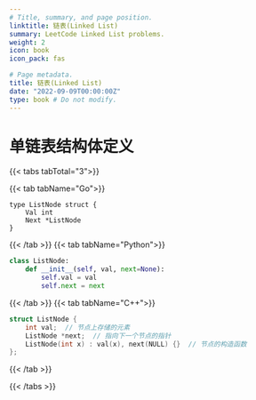 ```yaml
---
# Title, summary, and page position.
linktitle: 链表(Linked List)
summary: LeetCode Linked List problems.
weight: 2
icon: book
icon_pack: fas

# Page metadata.
title: 链表(Linked List)
date: "2022-09-09T00:00:00Z"
type: book # Do not modify.
---
```


# 单链表结构体定义

{{< tabs tabTotal="3">}}

{{< tab tabName="Go">}}

```golang
type ListNode struct {
    Val int
    Next *ListNode
}
```

{{< /tab >}}
{{< tab tabName="Python">}}

```python
class ListNode:
    def __init__(self, val, next=None):
        self.val = val
        self.next = next
```

{{< /tab >}}
{{< tab tabName="C++">}}

```cpp
struct ListNode {
    int val;  // 节点上存储的元素
    ListNode *next;  // 指向下一个节点的指针
    ListNode(int x) : val(x), next(NULL) {}  // 节点的构造函数
};
```

{{< /tab >}}

{{< /tabs >}}

